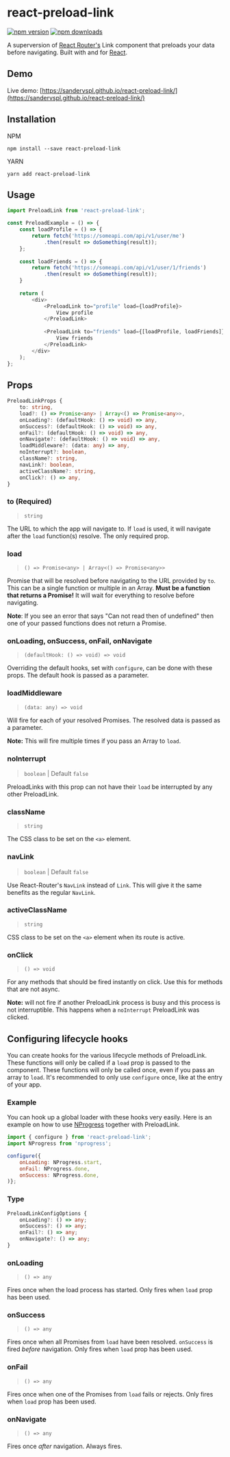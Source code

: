 # react-preload-link

[![npm version](https://img.shields.io/npm/v/react-preload-link.svg)](https://www.npmjs.com/package/react-preload-link)
[![npm downloads](https://img.shields.io/npm/dm/react-preload-link.svg)](https://www.npmjs.com/package/react-preload-link)

A superversion of [React Router's](https://github.com/ReactTraining/react-router) Link component that preloads your data before navigating. Built with and for [React](http://facebook.github.io/react/index.html).

## Demo

Live demo: [https://sandervspl.github.io/react-preload-link/](https://sandervspl.github.io/react-preload-link/)

## Installation

NPM

```
npm install --save react-preload-link
```

YARN

```
yarn add react-preload-link
```

## Usage

```js
import PreloadLink from 'react-preload-link';

const PreloadExample = () => {
    const loadProfile = () => {
        return fetch('https://someapi.com/api/v1/user/me')
            .then(result => doSomething(result));
    };
    
    const loadFriends = () => {
        return fetch('https://someapi.com/api/v1/user/1/friends')
            .then(result => doSomething(result));
    }
    
    return (
        <div>
            <PreloadLink to="profile" load={loadProfile}>
                View profile
            </PreloadLink>
            
            <PreloadLink to="friends" load={[loadProfile, loadFriends]}>
                View friends
            </PreloadLink>
        </div>
    );
};
```

## Props
```ts
PreloadLinkProps {
    to: string,
    load?: () => Promise<any> | Array<() => Promise<any>>,
    onLoading?: (defaultHook: () => void) => any,
    onSuccess?: (defaultHook: () => void) => any,
    onFail?: (defaultHook: () => void) => any,
    onNavigate?: (defaultHook: () => void) => any,
    loadMiddleware?: (data: any) => any,
    noInterrupt?: boolean,
    className?: string,
    navLink?: boolean,
    activeClassName?: string,
    onClick?: () => any,
}
```

### to (Required)
> `string`

The URL to which the app will navigate to. If `load` is used, it will navigate after the `load` function(s) resolve. The only required prop.

### load
> `() => Promise<any> | Array<() => Promise<any>>`

Promise that will be resolved before navigating to the URL provided by `to`. This can be a single function or multiple in an Array. **Must be a function that returns a Promise!** It will wait for everything to resolve before navigating.

**Note**: If you see an error that says "Can not read then of undefined" then one of your passed functions does not return a Promise.

### onLoading, onSuccess, onFail, onNavigate
> `(defaultHook: () => void) => void`

Overriding the default hooks, set with `configure`, can be done with these props. The default hook is passed as a parameter.

### loadMiddleware
> `(data: any) => void`

Will fire for each of your resolved Promises. The resolved data is passed as a parameter.

**Note:** This will fire multiple times if you pass an Array to `load`.

### noInterrupt
> `boolean` | Default `false`

 PreloadLinks with this prop can not have their `load` be interrupted by any other PreloadLink.
 
### className
> `string`

The CSS class to be set on the `<a>` element.

### navLink
> `boolean` | Default `false`

Use React-Router's `NavLink` instead of `Link`. This will give it the same benefits as the regular `NavLink`.

### activeClassName
> `string`

CSS class to be set on the `<a>` element when its route is active.

### onClick
> `() => void`

For any methods that should be fired instantly on click. Use this for methods that are not async.

**Note:** will not fire if another PreloadLink process is busy and this process is not interruptible. This happens when a `noInterrupt` PreloadLink was clicked.

## Configuring lifecycle hooks

You can create hooks for the various lifecycle methods of PreloadLink. These functions will only be called if a `load` prop is passed to the component. These functions will only be called once, even if you pass an array to `load`. It's recommended to only use `configure` once, like at the entry of your app.

### Example
You can hook up a global loader with these hooks very easily. Here is an example on how to use [NProgress](https://github.com/rstacruz/nprogress/) together with PreloadLink.

```js
import { configure } from 'react-preload-link';
import NProgress from 'nprogress';

configure({
    onLoading: NProgress.start,
    onFail: NProgress.done,
    onSuccess: NProgress.done,
)};
```

### Type
```ts
PreloadLinkConfigOptions {
    onLoading?: () => any;
    onSuccess?: () => any;
    onFail?: () => any;
    onNavigate?: () => any;
}
```

### onLoading
> `() => any`

Fires once when the load process has started. Only fires when `load` prop has been used.

### onSuccess
> `() => any`

Fires once when all Promises from `load` have been resolved. `onSuccess` is fired *before* navigation. Only fires when `load` prop has been used.

### onFail
> `() => any`

Fires once when one of the Promises from `load` fails or rejects. Only fires when `load` prop has been used.

### onNavigate
> `() => any`

Fires once *after* navigation. Always fires.
